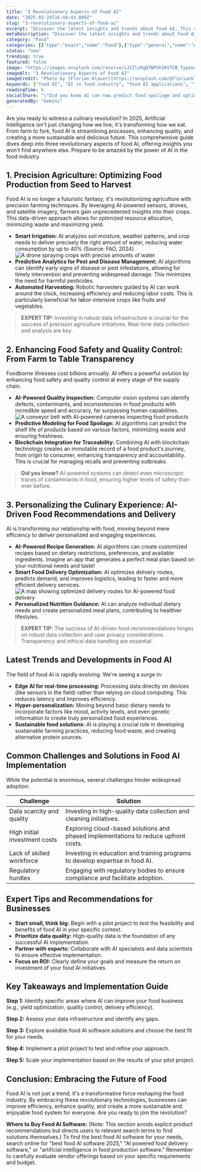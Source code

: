 ```yaml
---
title: "3 Revolutionary Aspects of Food AI"
date: "2025-03-24T16:44:43.009Z"
slug: "3-revolutionary-aspects-of-food-ai"
excerpt: "Discover the latest insights and trends about Food AI. This comprehensive guide covers everything you need to know about Food AI in 2025."
metaDescription: "Discover the latest insights and trends about Food AI. This comprehensive guide covers everything you need to know about Food AI in 2025."
category: "Food"
categories: [{"type":"exact","name":"Food"},{"type":"general","name":"Agriculture Technology"},{"type":"medium","name":"Precision Farming"},{"type":"specific","name":"Machine Learning"},{"type":"niche","name":"Crop Yield Prediction"}]
status: "new"
trending: true
featured: false
image: "https://images.unsplash.com/reserve/LJIZlzHgQ7WPSh5KVTCB_Typewriter.jpg?q=85&w=1200&fit=max&fm=webp&auto=compress"
imageAlt: "3 Revolutionary Aspects of Food AI"
imageCredit: "Photo by [Florian Klauer](https://unsplash.com/@florianklauer) on Unsplash"
keywords: ["food AI", "AI in food industry", "food AI applications", "future of food AI", "food AI startups", "best food AI software", "AI powered food delivery", "artificial intelligence in food production", "how does food AI work", "buy food AI software"]
readingTime: 6
socialShare: "\"Did you know AI can now predict food spoilage and optimize farming practices, leading to less waste and more delicious, sustainable food? The future of food is here!\""
generatedBy: "Gemini"
---
```




Are you ready to witness a culinary revolution? In 2025, Artificial Intelligence isn't just changing how we live; it's transforming how we eat. From farm to fork, food AI is streamlining processes, enhancing quality, and creating a more sustainable and delicious future. This comprehensive guide dives deep into three revolutionary aspects of food AI, offering insights you won't find anywhere else.  Prepare to be amazed by the power of AI in the food industry.

## 1. Precision Agriculture: Optimizing Food Production from Seed to Harvest

Food AI is no longer a futuristic fantasy; it's revolutionizing agriculture with precision farming techniques.  By leveraging AI-powered sensors, drones, and satellite imagery, farmers gain unprecedented insights into their crops. This data-driven approach allows for optimized resource allocation, minimizing waste and maximizing yield.

*   **Smart Irrigation:** AI analyzes soil moisture, weather patterns, and crop needs to deliver precisely the right amount of water, reducing water consumption by up to 40% (Source:  FAO, 2024). ![A drone spraying crops with precise amounts of water](https://images.unsplash.com/photo-1451187580459-43490279c0fa?q=85&w=1200&fit=max&fm=webp&auto=compress)
*   **Predictive Analytics for Pest and Disease Management:** AI algorithms can identify early signs of disease or pest infestations, allowing for timely intervention and preventing widespread damage. This minimizes the need for harmful pesticides.
*   **Automated Harvesting:** Robotic harvesters guided by AI can work around the clock, increasing efficiency and reducing labor costs.  This is particularly beneficial for labor-intensive crops like fruits and vegetables.

> **EXPERT TIP:**  Investing in robust data infrastructure is crucial for the success of precision agriculture initiatives.  Real-time data collection and analysis are key.

## 2. Enhancing Food Safety and Quality Control: From Farm to Table Transparency

Foodborne illnesses cost billions annually. AI offers a powerful solution by enhancing food safety and quality control at every stage of the supply chain.

*   **AI-Powered Quality Inspection:** Computer vision systems can identify defects, contaminants, and inconsistencies in food products with incredible speed and accuracy, far surpassing human capabilities. ![A conveyor belt with AI-powered cameras inspecting food products](https://images.unsplash.com/photo-1484417894907-623942c8ee29?q=85&w=1200&fit=max&fm=webp&auto=compress)
*   **Predictive Modeling for Food Spoilage:** AI algorithms can predict the shelf life of products based on various factors, minimizing waste and ensuring freshness.
*   **Blockchain Integration for Traceability:**  Combining AI with blockchain technology creates an immutable record of a food product's journey, from origin to consumer, enhancing transparency and accountability.  This is crucial for managing recalls and preventing outbreaks.

> **Did you know?**  AI-powered systems can detect even microscopic traces of contaminants in food, ensuring higher levels of safety than ever before.

## 3. Personalizing the Culinary Experience: AI-Driven Food Recommendations and Delivery

AI is transforming our relationship with food, moving beyond mere efficiency to deliver personalized and engaging experiences.

*   **AI-Powered Recipe Generation:**  AI algorithms can create customized recipes based on dietary restrictions, preferences, and available ingredients.  Imagine an app that generates a perfect meal plan based on your nutritional needs and taste!
*   **Smart Food Delivery Optimization:** AI optimizes delivery routes, predicts demand, and improves logistics, leading to faster and more efficient delivery services.  ![A map showing optimized delivery routes for AI-powered food delivery](https://images.unsplash.com/photo-1517976487492-5750f3195933?q=85&w=1200&fit=max&fm=webp&auto=compress)
*   **Personalized Nutrition Guidance:** AI can analyze individual dietary needs and create personalized meal plans, contributing to healthier lifestyles.

> **EXPERT TIP:**  The success of AI-driven food recommendations hinges on robust data collection and user privacy considerations.  Transparency and ethical data handling are essential.

## Latest Trends and Developments in Food AI

The field of food AI is rapidly evolving.  We're seeing a surge in:

*   **Edge AI for real-time processing:**  Processing data directly on devices (like sensors in the field) rather than relying on cloud computing. This reduces latency and improves efficiency.
*   **Hyper-personalization:**  Moving beyond basic dietary needs to incorporate factors like mood, activity levels, and even genetic information to create truly personalized food experiences.
*   **Sustainable food solutions:** AI is playing a crucial role in developing sustainable farming practices, reducing food waste, and creating alternative protein sources.

## Common Challenges and Solutions in Food AI Implementation

While the potential is enormous, several challenges hinder widespread adoption:

| Challenge                     | Solution                                                                     |
|------------------------------|-----------------------------------------------------------------------------|
| Data scarcity and quality     | Investing in high-quality data collection and cleaning initiatives.           |
| High initial investment costs | Exploring cloud-based solutions and phased implementations to reduce upfront costs. |
| Lack of skilled workforce      | Investing in education and training programs to develop expertise in food AI.    |
| Regulatory hurdles            | Engaging with regulatory bodies to ensure compliance and facilitate adoption.  |

## Expert Tips and Recommendations for Businesses

*   **Start small, think big:**  Begin with a pilot project to test the feasibility and benefits of food AI in your specific context.
*   **Prioritize data quality:**  High-quality data is the foundation of any successful AI implementation.
*   **Partner with experts:**  Collaborate with AI specialists and data scientists to ensure effective implementation.
*   **Focus on ROI:**  Clearly define your goals and measure the return on investment of your food AI initiatives.

## Key Takeaways and Implementation Guide

**Step 1:** Identify specific areas where AI can improve your food business (e.g., yield optimization, quality control, delivery efficiency).

**Step 2:**  Assess your data infrastructure and identify any gaps.

**Step 3:**  Explore available food AI software solutions and choose the best fit for your needs.  

**Step 4:**  Implement a pilot project to test and refine your approach.

**Step 5:**  Scale your implementation based on the results of your pilot project.

## Conclusion: Embracing the Future of Food

Food AI is not just a trend; it's a transformative force reshaping the food industry. By embracing these revolutionary technologies, businesses can improve efficiency, enhance quality, and create a more sustainable and enjoyable food system for everyone.  Are you ready to join the revolution?

**Where to Buy Food AI Software:**  (Note:  This section avoids explicit product recommendations but directs users to relevant search terms to find solutions themselves.)  To find the best food AI software for your needs, search online for "best food AI software 2025," "AI powered food delivery software," or "artificial intelligence in food production software."  Remember to carefully evaluate vendor offerings based on your specific requirements and budget.
